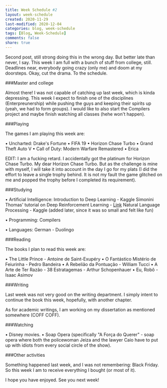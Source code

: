 ```yaml
---
title: Week Schedule #2
layout: week-schedule
created: 2020-11-29
last-modified: 2020-12-04
categories: blog, week-schedule
tags: [Blog, Week-Schedule]
comments: false
share: true
---
```


Second post, still strong doing this in the wrong day. But better late than never, I say.
This week I am full with a bunch of stuff from college, still. Deadlines near, everybody going crazy (only me) and doom at my doorsteps.
Okay, cut the drama. To the schedule.

###Master and college

Almost there! I was not capable of catching up last week, which is kinda depressing.
This week I expect to finish one of the disciplines (Enterpreunership) while pushing the guys and keeping their spirits up (yeah, we had to form groups).
I would like to also start the Compilers project and maybe finish watching all classes (hehe won't happen).

###Playing

The games I am playing this week are:

• Uncharted: Drake's Fortune
• FIFA 19
• Horizon Chase Turbo
• Grand Theft Auto V
• Call of Duty: Modern Warfare Remastered
• Erica

EDIT: I am a fucking retard. I accidentally got the platinum for Horizon Chase Turbo. My dear Horizon Chase Turbo.
But as the challenge is mine with myself, I will take it into account in the day I go for my plats (I did the effort to leave a single trophy behind. It is not my fault the game glitched on me and popped the trophy before I completed its requirement).

###Studying

• Artificial Intelligence:
    Introduction to Deep Learning - Kaggle
    Simonini Thomas' tutorial on Deep Reinforcement Learning - [Link](https://www.freecodecamp.org/news/an-introduction-to-reinforcement-learning-4339519de419/)
    Natural Language Processing - Kaggle (added later, since it was so small and felt like fun)

• Programming:
    Compilers

• Languages:
    German - Duolingo

###Reading

The books I plan to read this week are:

• The Little Prince - Antoine de Saint-Exupéry
• O Fantástico Mistério de Feiurinha - Pedro Bandeira
• A Rebelião da Pontuação - William Tucci
• A Arte de Ter Razão - 38 Estratagemas - Arthur Schopenhauer
• Eu, Robô - Isaac Asimov

###Writing

Last week was not very good on the writing department.
I simply intent to continue the book this week, hopefully, with another chapter.

As for academic writings, I am working on my dissertation as mentioned somewhere (COFF COFF).

###Watching

• Disney movies.
• Soap Opera (specifically "A Força do Querer" - soap opera where both the policewoman Jeiza and the lawyer Caio have to put up with idiots from every social circle of the show).

###Other activities

Something happened last week, and I was not remembering: Black Friday. So this week I am to receive everything I bought (or most of it).

I hope you have enjoyed.
See you next week!
